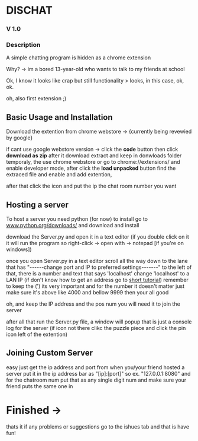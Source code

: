 # DISCHAT

### V 1.0

### Description
A simple chatting program is hidden as a chrome extension

Why? -> im a bored 13-year-old who wants to talk to my friends at school

Ok, I know it looks like crap but still functionality > looks, in this case, ok, ok.

oh, also first extension ;)

## Basic Usage and Installation

Download the extention from chrome webstore -> {currently being revewied by google}

if cant use google webstore version -> click the __code__ button then click __download as zip__ after it download extract and keep in donwloads folder temporaly, the use chrome webstore or go to chrome://extensions/ and enable developer mode, after click the __load unpacked__ button find the extraced file and enable and add extention,

after that click the icon and put the ip the chat room number you want

## Hosting a server

To host a server you need python (for now) to install go to www.python.org/downloads/ and download and install

download the Server.py and open it in a text editor (if you double click on it it will run the program so right-click -> open with -> notepad [if you're on windows])

once you open Server.py in a text editor scroll all the way down to the lane that has "------change port and IP to preferred settings-------" 
to the left of that, there is a number and text that says 'localhost' change 'localhost' to a LAN IP (if don't know how to get an address go to [short tutorial](https://networking.grok.lsu.edu/article.aspx?articleid=14842&printable=y)) remember to keep the (') its very important
and for the number it doesn't matter just make sure it's above like 4000 and bellow 9999 then your all good

oh, and keep the IP address and the pos num you will need it to join the server

after all that run the Server.py file, a window will popup that is just a console log for the server (if icon not there clikc the puzzle piece and click the pin icon left of the extention)

## Joining Custom Server

easy just get the ip address and port from when you/your friend hosted a server put it in the ip address bar as "[ip]:[port]" so ex. "127.0.0.1:8080"
and for the chatroom num put that as any single digit num and make sure your friend puts the same one in

# Finished ->

thats it if any problems or suggestions go to the ishues tab and that is have fun!

